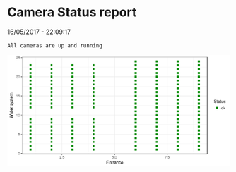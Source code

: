 Camera Status report
================
16/05/2017 - 22:09:17

    All cameras are up and running

![](camreport_files/figure-markdown_github/unnamed-chunk-2-1.png)
